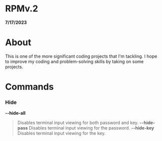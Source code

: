 # RPMv.2
**7/17/2023**

# About
This is one of the more significant coding projects that I'm tackling. I hope to improve my coding and problem-solving skills by taking on some projects.


# Commands
### Hide
**--hide-all**
> Disables terminal input viewing for both password and key.
**--hide-pass**
> Disables terminal input viewing for the password.
**--hide-key**
> Disables terminal input viewing for the key.
